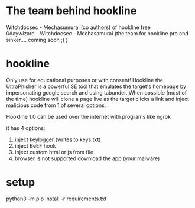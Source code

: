# The team behind hookline
Witchdocsec - Mechasumurai (co authors) of hookline free  
0daywizard - Witchdocsec - Mechasamurai (the team for hookline pro and sinker.... coming soon ;) )


# hookline
Only use for educational purposes or with consent! Hookline the UltraPhisher is a powerful SE tool that emulates the target's homepage by impersonating google search and using tabunder. When possible (most of the time) hookline will clone a page live as the target clicks a link and inject malicious code from 1 of several options.

Hookline 1.0 can be used over the internet with programs like ngrok

it has 4 options:

1. inject keylogger (writes to keys.txt)
2. inject BeEF hook
3. inject custom html or js from file
4. browser is not supported download the app (your malware)

# setup
python3 -m pip install -r requirements.txt

